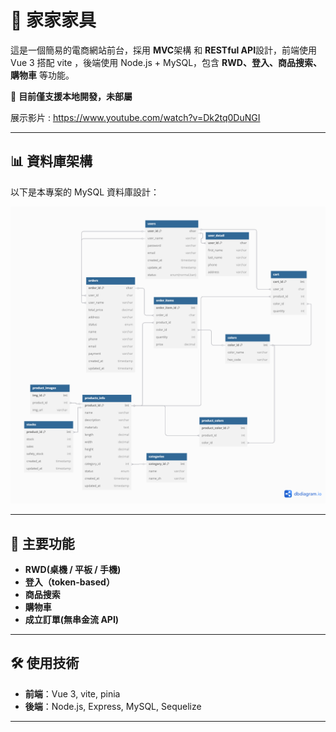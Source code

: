 # 🛒 家家家具

這是一個簡易的電商網站前台，採用 **MVC**架構 和 **RESTful API**設計，前端使用 Vue 3 搭配 vite ，後端使用 Node.js + MySQL，包含 **RWD、登入、商品搜索、購物車** 等功能。

🛑 **目前僅支援本地開發，未部屬**

展示影片 : https://www.youtube.com/watch?v=Dk2tq0DuNGI

---

## 📊 資料庫架構

以下是本專案的 MySQL 資料庫設計：

![ERD 圖](database/diagram.png)

---

## 🔹 主要功能

- **RWD(桌機 / 平板 / 手機)**
- **登入（token-based）**
- **商品搜索**
- **購物車**
- **成立訂單(無串金流 API)**

---

## 🛠️ 使用技術

- **前端**：Vue 3, vite, pinia
- **後端**：Node.js, Express, MySQL, Sequelize

---
